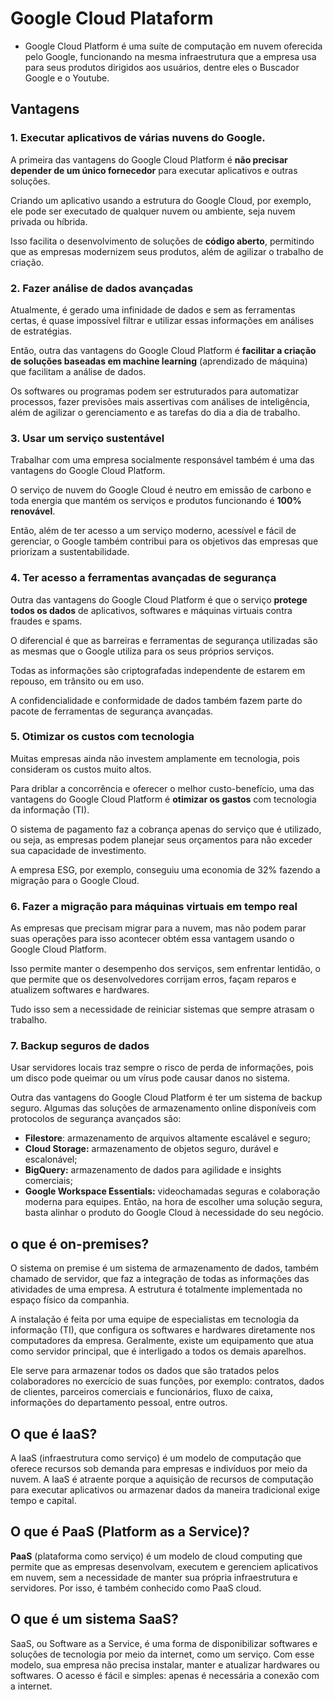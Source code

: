 # Google Cloud Plataform #

* Google Cloud Platform é uma suíte de computação em nuvem oferecida pelo Google, funcionando na mesma infraestrutura que a empresa usa para seus produtos dirigidos aos usuários, dentre eles o Buscador Google e o Youtube.

## Vantagens ##

### 1. Executar aplicativos de várias nuvens do Google. ###


A primeira das vantagens do Google Cloud Platform é **não precisar depender de um único fornecedor** para executar aplicativos e outras soluções.

Criando um aplicativo usando a estrutura do Google Cloud, por exemplo, ele pode ser executado de qualquer nuvem ou ambiente, seja nuvem privada ou híbrida.

Isso facilita o desenvolvimento de soluções de **código aberto**, permitindo que as empresas modernizem seus produtos, além de agilizar o trabalho de criação.

### 2. Fazer análise de dados avançadas ###

Atualmente, é gerado uma infinidade de dados e sem as ferramentas certas, é quase impossível filtrar e utilizar essas informações em análises de estratégias.

Então, outra das vantagens do Google Cloud Platform é **facilitar a criação de soluções baseadas em machine learning** (aprendizado de máquina) que facilitam a análise de dados.

Os softwares ou programas podem ser estruturados para automatizar processos, fazer previsões mais assertivas com análises de inteligência, além de agilizar o gerenciamento e as tarefas do dia a dia de trabalho.

### 3. Usar um serviço sustentável ###

Trabalhar com uma empresa socialmente responsável também é uma das vantagens do Google Cloud Platform.

O serviço de nuvem do Google Cloud é neutro em emissão de carbono e toda energia que mantém os serviços e produtos funcionando é **100% renovável**.

Então, além de ter acesso a um serviço moderno, acessível e fácil de gerenciar, o Google também contribui para os objetivos das empresas que priorizam a sustentabilidade.

### 4. Ter acesso a ferramentas avançadas de segurança ###

Outra das vantagens do Google Cloud Platform é que o serviço **protege todos os dados** de aplicativos, softwares e máquinas virtuais contra fraudes e spams.

O diferencial é que as barreiras e ferramentas de segurança utilizadas são as mesmas que o Google utiliza para os seus próprios serviços.

Todas as informações são criptografadas independente de estarem em repouso, em trânsito ou em uso.  

A confidencialidade e conformidade de dados também fazem parte do pacote de ferramentas de segurança avançadas.

### 5. Otimizar os custos com tecnologia ###

Muitas empresas ainda não investem amplamente em tecnologia, pois consideram os custos muito altos.  

Para driblar a concorrência e oferecer o melhor custo-benefício, uma das vantagens do Google Cloud Platform é **otimizar os gastos** com tecnologia da informação (TI).

O sistema de pagamento faz a cobrança apenas do serviço que é utilizado, ou seja, as empresas podem planejar seus orçamentos para não exceder sua capacidade de investimento.

A empresa ESG, por exemplo, conseguiu uma economia de 32% fazendo a migração para o Google Cloud.

### 6. Fazer a migração para máquinas virtuais em tempo real ###

As empresas que precisam migrar para a nuvem, mas não podem parar suas operações para isso acontecer obtém essa vantagem usando o Google Cloud Platform.

Isso permite manter o desempenho dos serviços, sem enfrentar lentidão, o que permite que os desenvolvedores corrijam erros, façam reparos e atualizem softwares e hardwares. 

Tudo isso sem a necessidade de reiniciar sistemas que sempre atrasam o trabalho.

### 7. Backup seguros de dados ###

Usar servidores locais traz sempre o risco de perda de informações, pois um disco pode queimar ou um vírus pode causar danos no sistema.

Outra das vantagens do Google Cloud Platform é ter um sistema de backup seguro. Algumas das soluções de armazenamento online disponíveis com protocolos de segurança avançados são:

* **Filestore**: armazenamento de arquivos altamente escalável e seguro;
* **Cloud Storage:** armazenamento de objetos seguro, durável e escalonável;
* **BigQuery:** armazenamento de dados para agilidade e insights comerciais;
* **Google Workspace Essentials:** videochamadas seguras e colaboração moderna para equipes.
Então, na hora de escolher uma solução segura, basta alinhar o produto do Google Cloud à necessidade do seu negócio.

## o que é on-premises? ##

O sistema on premise é um sistema de armazenamento de dados, também chamado de servidor, que faz a integração de todas as informações das atividades de uma empresa. A estrutura é totalmente implementada no espaço físico da companhia.

A instalação é feita por uma equipe de especialistas em tecnologia da informação (TI), que configura os softwares e hardwares diretamente nos computadores da empresa. Geralmente, existe um equipamento que atua como servidor principal, que é interligado a todos os demais aparelhos. 

Ele serve para armazenar todos os dados que são tratados pelos colaboradores no exercício de suas funções, por exemplo: contratos, dados de clientes, parceiros comerciais e funcionários, fluxo de caixa, informações do departamento pessoal, entre outros. 

## O que é IaaS? ## 
A IaaS (infraestrutura como serviço) é um modelo de computação que oferece recursos sob demanda para empresas e indivíduos por meio da nuvem. A IaaS é atraente porque a aquisição de recursos de computação para executar aplicativos ou armazenar dados da maneira tradicional exige tempo e capital.

## O que é PaaS (Platform as a Service)? ##

**PaaS** (plataforma como serviço) é um modelo de cloud computing que permite que as empresas desenvolvam, executem e gerenciem aplicativos em nuvem, sem a necessidade de manter sua própria infraestrutura e servidores. Por isso, é também conhecido como PaaS cloud.

## O que é um sistema SaaS? ##

SaaS, ou Software as a Service, é uma forma de disponibilizar softwares e soluções de tecnologia por meio da internet, como um serviço. Com esse modelo, sua empresa não precisa instalar, manter e atualizar hardwares ou softwares. O acesso é fácil e simples: apenas é necessária a conexão com a internet.